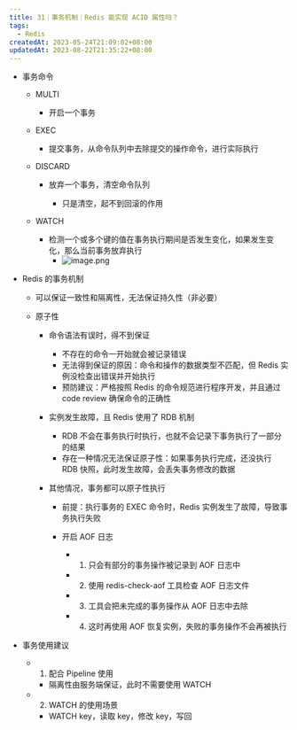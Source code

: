 ```yaml
---
title: 31｜事务机制｜Redis 能实现 ACID 属性吗？
tags:
  - Redis
createdAt: 2023-05-24T21:09:02+08:00
updatedAt: 2023-08-22T21:35:22+08:00
---
```


- 事务命令

  - MULTI

    - 开启一个事务

  - EXEC

    - 提交事务，从命令队列中去除提交的操作命令，进行实际执行

  - DISCARD

    - 放弃一个事务，清空命令队列

      - 只是清空，起不到回滚的作用

  - WATCH

    - 检测一个或多个键的值在事务执行期间是否发生变化，如果发生变化，那么当前事务放弃执行
      - ![image.png](https://cdn.jsdelivr.net/gh/11ze/static/images/redis-31-1.png)

- Redis 的事务机制

  - 可以保证一致性和隔离性，无法保证持久性（非必要）
  - 原子性

    - 命令语法有误时，得不到保证

      - 不存在的命令一开始就会被记录错误
      - 无法得到保证的原因：命令和操作的数据类型不匹配，但 Redis 实例没检查出错误并开始执行
      - 预防建议：严格按照 Redis 的命令规范进行程序开发，并且通过 code review 确保命令的正确性

    - 实例发生故障，且 Redis 使用了 RDB 机制

      - RDB 不会在事务执行时执行，也就不会记录下事务执行了一部分的结果
      - 存在一种情况无法保证原子性：如果事务执行完成，还没执行 RDB 快照，此时发生故障，会丢失事务修改的数据

    - 其他情况，事务都可以原子性执行

      - 前提：执行事务的 EXEC 命令时，Redis 实例发生了故障，导致事务执行失败
      - 开启 AOF 日志

        - 1. 只会有部分的事务操作被记录到 AOF 日志中
        - 2. 使用 redis-check-aof 工具检查 AOF 日志文件
        - 3. 工具会把未完成的事务操作从 AOF 日志中去除
        - 4. 这时再使用 AOF 恢复实例，失败的事务操作不会再被执行

- 事务使用建议

  - 1. 配合 Pipeline 使用

    - 隔离性由服务端保证，此时不需要使用 WATCH

  - 2. WATCH 的使用场景

    - WATCH key，读取 key，修改 key，写回
